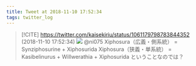 ```yaml
---
title: Tweet at 2018-11-10 17:52:34
tags: twitter_log
---
```


> [!CITE] https://twitter.com/kaisekiriu/status/1061179798783844352 (2018-11-10 17:52:34)
> ![](https://twitter.com/kaisekiriu/status/1061179798783844352)
> @ni075 Xiphosura（広義・側系統）
> = Synziphosurine + Xiphosurida
> Xiphosura（狭義・単系統）
> = Kasibelinurus + Willwerathia + Xiphosurida
> ということなのでは？
